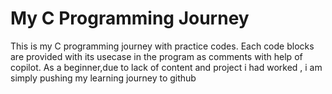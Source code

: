 # My C Programming Journey
This is my C programming journey with practice codes. 
Each code blocks are provided with its usecase in the program as comments with help of copilot.
As a beginner,due to lack of content and project i had worked , i am simply pushing my learning journey to github